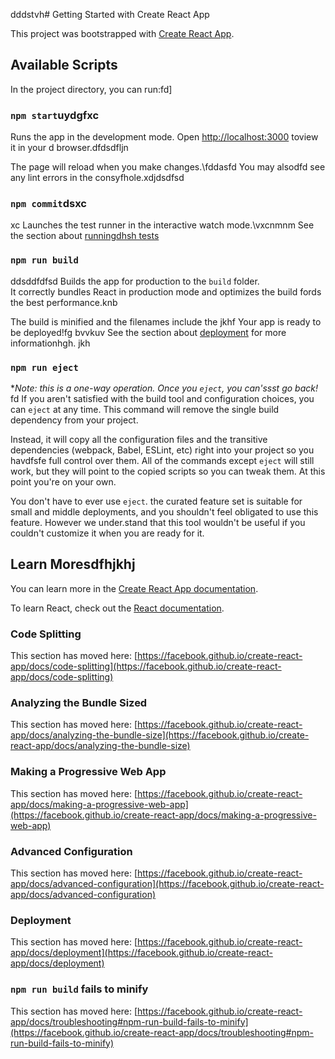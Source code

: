 dddstvh# Getting Started with Create React App

This project was bootstrapped with [Create React App](https://github.com/facebook/create-react-app).

## Available Scripts
In the project directory, you can run:fd]
### `npm start`uydgfxc

Runs the app in the development mode.
Open [http://localhost:3000](http://localhost:3000) toview it in your  d browser.dfdsdfljn

The page will reload when you make changes.\fddasfd
You may alsodfd see any lint errors in the consyfhole.xdjdsdfsd
### `npm commit`dsxc
xc
Launches the test runner in the interactive watch mode.\vxcnmnm
See the section about [runningdhsh tests](https://facebook.github.io/create-react-app/docs/running-tests)
### `npm run build`
ddsddfdfsd
Builds the app for production to the `build` folder.\
It correctly bundles React in production mode and optimizes the build fords the best performance.knb

The build is minified and the filenames include the jkhf
Your app is ready to be deployed!fg
bvvkuv
See the section about [deployment](https://facebook.github.io/create-react-app/docs/deployment) for more informationhgh.
jkh
### `npm run eject`

**Note: this is a one-way operation. Once you `eject`, you can'ssst go back!*
fd
If you aren't satisfied with the build tool and configuration choices, you can `eject` at any time. This command will remove the single build dependency from your project.

Instead, it will copy all the configuration files and the transitive dependencies (webpack, Babel, ESLint, etc) right into your project so you havdfsfe full control over them. All of the commands except `eject` will still work, but they will point to the copied scripts so you can tweak them. At this point you're on your own.

You don't have to ever use `eject`. the curated feature set is suitable for small and middle deployments, and you shouldn't feel obligated to use this feature. However we under.stand that this tool wouldn't be useful if you couldn't customize it when you are ready for it.

## Learn Moresdfhjkhj

You can learn more in the [Create React App documentation](https://facebook.github.io/create-react-app/docs/getting-started).

To learn React, check out the [React documentation](https://reactjs.org/).

### Code Splitting

This section has moved here: [https://facebook.github.io/create-react-app/docs/code-splitting](https://facebook.github.io/create-react-app/docs/code-splitting)

### Analyzing the Bundle Sized

This section has moved here: [https://facebook.github.io/create-react-app/docs/analyzing-the-bundle-size](https://facebook.github.io/create-react-app/docs/analyzing-the-bundle-size)

### Making a Progressive Web App

This section has moved here: [https://facebook.github.io/create-react-app/docs/making-a-progressive-web-app](https://facebook.github.io/create-react-app/docs/making-a-progressive-web-app)

### Advanced Configuration

This section has moved here: [https://facebook.github.io/create-react-app/docs/advanced-configuration](https://facebook.github.io/create-react-app/docs/advanced-configuration)

### Deployment

This section has moved here: [https://facebook.github.io/create-react-app/docs/deployment](https://facebook.github.io/create-react-app/docs/deployment)

### `npm run build` fails to minify

This section has moved here: [https://facebook.github.io/create-react-app/docs/troubleshooting#npm-run-build-fails-to-minify](https://facebook.github.io/create-react-app/docs/troubleshooting#npm-run-build-fails-to-minify)
